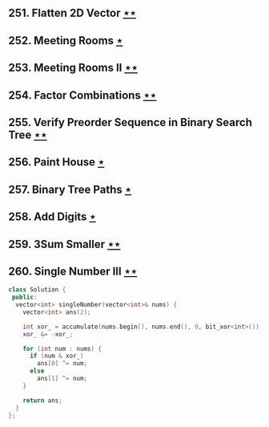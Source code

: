 ## 251. Flatten 2D Vector [$\star\star$](https://leetcode.com/problems/flatten-2d-vector)

## 252. Meeting Rooms [$\star$](https://leetcode.com/problems/meeting-rooms)

## 253. Meeting Rooms II [$\star\star$](https://leetcode.com/problems/meeting-rooms-ii)

## 254. Factor Combinations [$\star\star$](https://leetcode.com/problems/factor-combinations)

## 255. Verify Preorder Sequence in Binary Search Tree [$\star\star$](https://leetcode.com/problems/verify-preorder-sequence-in-binary-search-tree)

## 256. Paint House [$\star$](https://leetcode.com/problems/paint-house)

## 257. Binary Tree Paths [$\star$](https://leetcode.com/problems/binary-tree-paths)

## 258. Add Digits [$\star$](https://leetcode.com/problems/add-digits)

## 259. 3Sum Smaller [$\star\star$](https://leetcode.com/problems/3sum-smaller)

## 260. Single Number III [$\star\star$](https://leetcode.com/problems/single-number-iii)

```cpp
class Solution {
 public:
  vector<int> singleNumber(vector<int>& nums) {
    vector<int> ans(2);

    int xor_ = accumulate(nums.begin(), nums.end(), 0, bit_xor<int>());
    xor_ &= -xor_;

    for (int num : nums) {
      if (num & xor_)
        ans[0] ^= num;
      else
        ans[1] ^= num;
    }

    return ans;
  }
};
```
